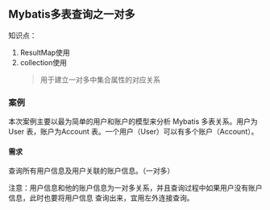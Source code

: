 ## Mybatis多表查询之一对多
知识点：
1. ResultMap使用
2. collection使用
    > 用于建立一对多中集合属性的对应关系
   
### 案例
本次案例主要以最为简单的用户和账户的模型来分析 Mybatis 多表关系。用户为 User 表，账户为Account
表。一个用户（User）可以有多个账户（Account）。
#### 需求
查询所有用户信息及用户关联的账户信息。（一对多）

注意：用户信息和他的账户信息为一对多关系，并且查询过程中如果用户没有账户信息，此时也要将用户信息
查询出来，宜用左外连接查询。